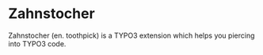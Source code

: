 # Zahnstocher

Zahnstocher (en. toothpick) is a TYPO3 extension which helps you piercing into TYPO3 code.
